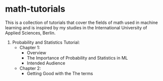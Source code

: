 # math-tutorials
This is a collection of tutorials that cover the fields of math used in machine learning and is inspired by my studies in the International University of Applied Sciences, Berlin.

1) Probability and Statistics Tutorial:
   - Chapter 1:
      - Overview
      - The Importance of Probability and Statistics in ML
      - Intended Audience
   - Chapter 2:
      - Getting Good with the The terms
   
